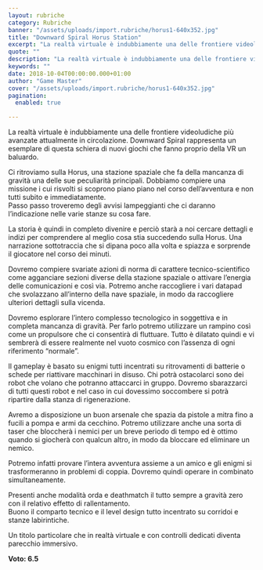 ```yaml
---
layout: rubriche
category: Rubriche
banner: "/assets/uploads/import.rubriche/horus1-640x352.jpg"
title: "Downward Spiral Horus Station"
excerpt: "La realtà virtuale è indubbiamente una delle frontiere videoludiche più avanzate attualmente in circolazione. Downward Spiral rappresenta un esemplare di questa schiera di nuovi giochi che fanno proprio della VR un baluardo. Ci ritroviamo sulla Horus, una stazione spaziale che fa della mancanza di gravità una delle sue peculiarità principali. Dobbiamo compiere una missione i [&hellip"
quote: ""
description: "La realtà virtuale è indubbiamente una delle frontiere videoludiche più avanzate attualmente in circolazione. Downward Spiral rappresenta un esemplare di questa schiera di nuovi giochi che fanno proprio della VR un baluardo. Ci ritroviamo sulla Horus, una stazione spaziale che fa della mancanza di gravità una delle sue peculiarità principali. Dobbiamo compiere una missione i [&hellip"
keywords: ""
date: 2018-10-04T00:00:00.000+01:00
author: "Game Master"
cover: "/assets/uploads/import.rubriche/horus1-640x352.jpg"
pagination:
  enabled: true

---
```


La realtà virtuale è indubbiamente una delle frontiere videoludiche più avanzate attualmente in circolazione. Downward Spiral rappresenta un esemplare di questa schiera di nuovi giochi che fanno proprio della VR un baluardo.

Ci ritroviamo sulla Horus, una stazione spaziale che fa della mancanza di gravità una delle sue peculiarità principali. Dobbiamo compiere una missione i cui risvolti si scoprono piano piano nel corso dell’avventura e non tutti subito e immediatamente.  
Passo passo troveremo degli avvisi lampeggianti che ci daranno l’indicazione nelle varie stanze su cosa fare.

La storia è quindi in completo divenire e perciò starà a noi cercare dettagli e indizi per comprendere al meglio cosa stia succedendo sulla Horus. Una narrazione sottotraccia che si dipana poco alla volta e spiazza e sorprende il giocatore nel corso dei minuti.

Dovremo compiere svariate azioni di norma di carattere tecnico-scientifico come agganciare sezioni diverse della stazione spaziale o attivare l’energia delle comunicazioni e così via. Potremo anche raccogliere i vari datapad che svolazzano all’interno della nave spaziale, in modo da raccogliere ulteriori dettagli sulla vicenda.

Dovremo esplorare l’intero complesso tecnologico in soggettiva e in completa mancanza di gravità. Per farlo potremo utilizzare un rampino così come un propulsore che ci consentirà di fluttuare. Tutto è dilatato quindi e vi sembrerà di essere realmente nel vuoto cosmico con l’assenza di ogni riferimento “normale”.

Il gameplay è basato su enigmi tutti incentrati su ritrovamenti di batterie o schede per riattivare macchinari in disuso. Chi potrà ostacolarci sono dei robot che volano che potranno attaccarci in gruppo. Dovremo sbarazzarci di tutti questi robot e nel caso in cui dovessimo soccombere si potrà ripartire dalla stanza di rigenerazione.

Avremo a disposizione un buon arsenale che spazia da pistole a mitra fino a fucili a pompa e armi da cecchino. Potremo utilizzare anche una sorta di taser che bloccherà i nemici per un breve periodo di tempo ed è ottimo quando si giocherà con qualcun altro, in modo da bloccare ed eliminare un nemico.

Potremo infatti provare l’intera avventura assieme a un amico e gli enigmi si trasformeranno in problemi di coppia. Dovremo quindi operare in combinato simultaneamente.

Presenti anche modalità orda e deathmatch il tutto sempre a gravità zero con il relativo effetto di rallentamento.  
Buono il comparto tecnico e il level design tutto incentrato su corridoi e stanze labirintiche.

Un titolo particolare che in realtà virtuale e con controlli dedicati diventa parecchio immersivo.

**Voto: 6.5**